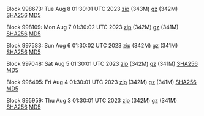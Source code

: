 Block 998673: Tue Aug  8 01:30:01 UTC 2023 [zip](https://files.01coin.io/mainnet/2023-08-08/bootstrap.dat.zip) (343M) [gz](https://files.01coin.io/mainnet/2023-08-08/bootstrap.dat.tar.gz) (342M) [SHA256](https://files.01coin.io/mainnet/2023-08-08/sha256.txt) [MD5](https://files.01coin.io/mainnet/2023-08-08/md5.txt)

Block 998109: Mon Aug  7 01:30:02 UTC 2023 [zip](https://files.01coin.io/mainnet/2023-08-07/bootstrap.dat.zip) (342M) [gz](https://files.01coin.io/mainnet/2023-08-07/bootstrap.dat.tar.gz) (341M) [SHA256](https://files.01coin.io/mainnet/2023-08-07/sha256.txt) [MD5](https://files.01coin.io/mainnet/2023-08-07/md5.txt)

Block 997583: Sun Aug  6 01:30:02 UTC 2023 [zip](https://files.01coin.io/mainnet/2023-08-06/bootstrap.dat.zip) (342M) [gz](https://files.01coin.io/mainnet/2023-08-06/bootstrap.dat.tar.gz) (341M) [SHA256](https://files.01coin.io/mainnet/2023-08-06/sha256.txt) [MD5](https://files.01coin.io/mainnet/2023-08-06/md5.txt)

Block 997048: Sat Aug  5 01:30:01 UTC 2023 [zip](https://files.01coin.io/mainnet/2023-08-05/bootstrap.dat.zip) (342M) [gz](https://files.01coin.io/mainnet/2023-08-05/bootstrap.dat.tar.gz) (341M) [SHA256](https://files.01coin.io/mainnet/2023-08-05/sha256.txt) [MD5](https://files.01coin.io/mainnet/2023-08-05/md5.txt)

Block 996495: Fri Aug  4 01:30:01 UTC 2023 [zip](https://files.01coin.io/mainnet/2023-08-04/bootstrap.dat.zip) (342M) [gz](https://files.01coin.io/mainnet/2023-08-04/bootstrap.dat.tar.gz) (341M) [SHA256](https://files.01coin.io/mainnet/2023-08-04/sha256.txt) [MD5](https://files.01coin.io/mainnet/2023-08-04/md5.txt)

Block 995959: Thu Aug  3 01:30:01 UTC 2023 [zip](https://files.01coin.io/mainnet/2023-08-03/bootstrap.dat.zip) (342M) [gz](https://files.01coin.io/mainnet/2023-08-03/bootstrap.dat.tar.gz) (341M) [SHA256](https://files.01coin.io/mainnet/2023-08-03/sha256.txt) [MD5](https://files.01coin.io/mainnet/2023-08-03/md5.txt)
